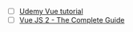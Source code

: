 - [ ] [Udemy Vue tutorial](https://www.udemy.com/vuejs-build-a-full-stack-app-with-firebase-vuex-router/learn/lecture/8039958#overview)
- [ ] [Vue JS 2 - The Complete Guide ](https://www.udemy.com/course/vuejs-2-the-complete-guide/)
